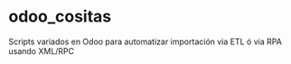 # odoo_cositas
Scripts variados en Odoo para automatizar importación via ETL ó via RPA usando XML/RPC
